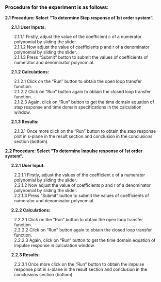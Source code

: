 ### Procedure for the experiment is as follows:

<p style="margin-left:0px;"><strong>2.1  Procedure: Select “To determine Step response of 1st order system”.</strong></p>
<p style="margin-left:20px;"><strong>2.1.1 User Inputs:</strong></p>
             <p style="margin-left:30px;">2.1.1.1 Firstly, adjust the value of the coefficient c of a numerator polynomial by sliding the
                            slider.<br>
             2.1.1.2 Now adjust the value of coefficients p and r of a denominator polynomial by sliding
                            the slider.<br>
             2.1.1.3 Press “Submit” button to submit the values of coefficients of numerator and 
                           denominator polynomial.</p>

<p style="margin-left:20px;"><strong>2.1.2 Calculations:</strong></p>
             <p style="margin-left:30px;">2.1.2.1 Click on the  “Run” button to obtain the open loop transfer function.<br>
             2.1.2.2 Click on  “Run” button again to obtain the closed loop transfer function.<br>
             2.1.2.3 Again, click on “Run” button to get the time domain equation of step response and time domain specifications in the calculation window.</p>

<p style="margin-left:20px;"><strong>2.1.3 Results:</strong></p>
             <p style="margin-left:30px;">2.1.3.1 Once more click on the  “Run”  button to obtain the step response plot in s-plane
                            in the result section and conclusion in the conclusions section (bottom).</p>

<p style="margin-left:0px;"><strong>2.2  Procedure: Select “To determine Impulse response of 1st order system”.</strong></p>

<p style="margin-left:20px;"><strong>2.2.1 User Input:</strong></p>
             <p style="margin-left:30px;">2.2.1.1 Firstly, adjust the values of the coefficient c of a numerator polynomial by 
                            sliding the slider.<br>
             2.2.1.2 Now adjust the value of coefficients p and r of a denominator polynomial by sliding
                            the slider.<br>
             2.2.1.3 Press  “Submit”  button to submit the values of coefficients of numerator and 
                           denominator polynomial.</p>

<p style="margin-left:20px;"><strong>2.2.2 Calculations:</strong></p>
             <p style="margin-left:30px;">2.2.2.1 Click on the  “Run”  button to obtain the open loop transfer function.<br>
             2.2.2.2 Click on  “Run”  button again to obtain the closed loop transfer function.<br>
             2.2.2.3 Again, click on  “Run”  button to get the time domain equation of impulse response in
                           calculation window.</p>

<p style="margin-left:20px;"><strong>2.2.3 Results:</strong></p>
             <p style="margin-left:30px;">2.2.3.1 Once more click on the  “Run”  button to obtain the impulse response plot in s-plane
                            in the result section and conclusion in the conclusions section (bottom).</p>
